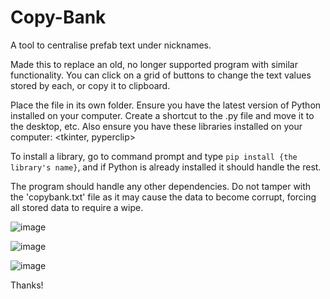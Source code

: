 # Copy-Bank
A tool to centralise prefab text under nicknames.

Made this to replace an old, no longer supported program with similar functionality. You can click on a grid of buttons to change the text values stored by each, or copy it to clipboard.

Place the file in its own folder. Ensure you have the latest version of Python installed on your computer. Create a shortcut to the .py file and move it to the desktop, etc.
Also ensure you have these libraries installed on your computer: <tkinter, pyperclip>

To install a library, go to command prompt and type `pip install {the library's name}`, and if Python is already installed it should handle the rest.

The program should handle any other dependencies. Do not tamper with the 'copybank.txt' file as it may cause the data to become corrupt, forcing all stored data to require a wipe.

![image](https://github.com/user-attachments/assets/38249d3a-05ec-4257-b256-2253c5d9e1ad)

![image](https://github.com/user-attachments/assets/841da00b-93e4-4a53-ab7a-60bb1b25dbda)

![image](https://github.com/user-attachments/assets/54cf013b-18bf-4cd5-830c-569cc6f3666d)

Thanks!
